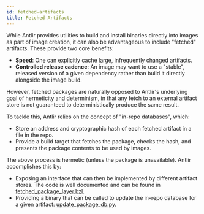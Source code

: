```yaml
---
id: fetched-artifacts
title: Fetched Artifacts
---
```


While Antlir provides utilities to build and install binaries directly into images as part of image creation, it can also be advantageous to include "fetched" artifacts. These provide two core benefits:

- **Speed**: One can explicitly cache large, infrequently changed artifacts.
- **Controlled release cadence**: An image may want to use a "stable", released version of a given dependency rather than build it directly alongside the image build.

However, fetched packages are naturally opposed to Antlir's underlying goal of hermeticity and determinism, in that any fetch to an external artifact store is not guaranteed to deterministically produce the same result.

To tackle this, Antlir relies on the concept of "in-repo databases", which:

- Store an address and cryptographic hash of each fetched artifact in a file in the repo.
- Provide a build target that fetches the package, checks the hash, and presents the package contents to be used by images.

The above process is hermetic (unless the package is unavailable). Antlir accomplishes this by:

- Exposing an interface that can then be implemented by different artifact stores. The code is well documented and can be found in [fetched_package_layer.bzl](https://www.internalfb.com/intern/diffusion/FBS/browse/master/fbcode/antlir/bzl/fetched_package_layer.bzl).
- Providing a binary that can be called to update the in-repo database for a given artifact: [update_package_db.py](https://www.internalfb.com/intern/diffusion/FBS/browse/master/fbcode/antlir/update_package_db.py).
